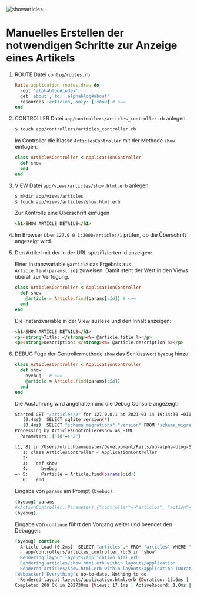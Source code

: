 

![showarticles](/Users/ulrichbaumeister/Development/Rails/ub-alpha-blog-6/showarticles.png)



# Manuelles Erstellen der notwendigen Schritte zur Anzeige eines Artikels

1. ROUTE
   Datei `config/routes.rb`

   ```ruby
   Rails.application.routes.draw do
     root 'alphablog#index'
     get 'about', to: 'alphablog#about'
     resources :articles, only: [:show]	# <==
   end
   ```

2. CONTROLLER
   Datei `app/controllers/articles_controller.rb` anlegen.

   ```bash
   $ touch app/controllers/articles_controller.rb
   ```

   Im Controller die Klasse `ArticlesController`  mit der Methode  `show` einfügen:

   ```ruby
   class ArticlesController < ApplicationController
     def show
     end
   end
   ```

   

3. VIEW
   Datei `app/views/articles/show.html.erb` anlegen. 

   ```bash
   $ mkdir app/views/articles
   $ touch app/views/articles/show.html.erb
   ```

   Zur Kontrolle eine Überschrift einfügen

   ```html
   <h1>SHOW ARTICLE DETAILS</h1>
   ```

4. Im Browser über `127.0.0.1:3000/articles/1` prüfen, ob die Überschrift angezeigt wird.

5. Den Artikel mit der in der URL spezifizierten Id anzeigen:

   Einer Instanzvariable `@article` das Ergebnis aus `Article.find(params[:id]` zuweisen. Damit steht der Wert in den Views überall zur Verfügung.

   ```ruby
   class ArticlesController < ApplicationController
     def show
       @article = Article.find(params[:id])	# <==
     end
   end
   ```

   Die Instanzvariable in der View auslese und den Inhalt anzeigen:

   ```html
   <h1>SHOW ARTICLE DETAILS</h1>
   <p><strong>Title: </strong><%= @article.title %></p>
   <p><strong>Description: </strong><%= @article.description %></p>
   ```

6. DEBUG
   Füge der Controllermethode `show` das Schlüsswort `byebug` hinzu:

   ```ruby
   class ArticlesController < ApplicationController
     def show
       byebug	# <==
       @article = Article.find(params[:id])
     end
   end
   ```

   Die Ausführung wird angehalten und die Debug Console angezeigt:

   ```bash
   Started GET "/articles/2" for 127.0.0.1 at 2021-03-14 19:14:30 +0100
      (0.4ms)  SELECT sqlite_version(*)
      (0.4ms)  SELECT "schema_migrations"."version" FROM "schema_migrations" ORDER BY "schema_migrations"."version" ASC
   Processing by ArticlesController#show as HTML
     Parameters: {"id"=>"2"}
   
   [1, 8] in /Users/ulrichbaumeister/Development/Rails/ub-alpha-blog-6/app/controllers/articles_controller.rb
      1: class ArticlesController < ApplicationController
      2: 
      3:   def show
      4:     byebug
   => 5:     @article = Article.find(params[:id])
      6:   end
   ```

   Eingabe von `params` am Prompt `(byebug)`: 

   ```bash
   (byebug) params
   #<ActionController::Parameters {"controller"=>"articles", "action"=>"show", "id"=>"2"} permitted: false>
   (byebug)
   ```

   Eingabe von `continue` führt den Vorgang weiter und beendet den Debugger:

   ```bash
   (byebug) continue 
     Article Load (0.2ms)  SELECT "articles".* FROM "articles" WHERE "articles"."id" = ? LIMIT ?  [["id", 2], ["LIMIT", 1]]
     ↳ app/controllers/articles_controller.rb:5:in `show'
     Rendering layout layouts/application.html.erb
     Rendering articles/show.html.erb within layouts/application
     Rendered articles/show.html.erb within layouts/application (Duration: 1.1ms | Allocations: 384)
   [Webpacker] Everything's up-to-date. Nothing to do
     Rendered layout layouts/application.html.erb (Duration: 13.6ms | Allocations: 6427)
   Completed 200 OK in 202730ms (Views: 17.1ms | ActiveRecord: 1.0ms | Allocations: 71721)
   ```

   

